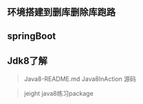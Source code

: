 环境搭建到删库删除库跑路
----
## springBoot


## Jdk8了解
> Java8-README.md Java8InAction 源码  

> jeight java8练习package 
